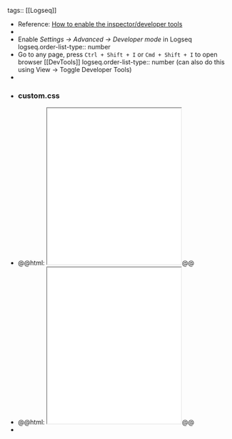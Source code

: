 tags:: [[Logseq]]

- Reference: [How to enable the inspector/developer tools](https://discuss.logseq.com/t/how-to-enable-the-inspector-developer-tools/9428/2)
-
- Enable *Settings -> Advanced -> Developer mode* in Logseq
  logseq.order-list-type:: number
- Go to any page, press `Ctrl + Shift + I` or `Cmd + Shift + I` to open browser [[DevTools]]
  logseq.order-list-type:: number
  (can also do this using View -> Toggle Developer Tools)
-
- ### custom.css
- @@html: <iframe src="file:///Users/imran/projects/digital-garden/logseq/custom.css" style="min-height: 350px;"></iframe>@@
- @@html: <iframe src="file://./logseq/custom.css" style="min-height: 350px;"></iframe>@@
-